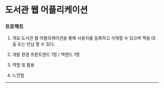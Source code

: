 # 도서관 웹 어플리케이션
### 프로젝트
1. 개요
도서관 웹 어플리케이션을 통해 사용자를 등록하고 삭제할 수 있으며 책을 대출 또는 반납 할 수 있다.

2. 개발 환경
프론트엔드 1명 / 백엔드 1명

3. 역할 및 활용
  
4. 느낀점

***

